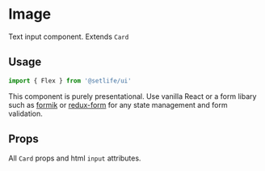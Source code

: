 # Image

Text input component. Extends `Card`

## Usage

```js
import { Flex } from '@setlife/ui'
```

<!-- STORY -->

This component is purely presentational. Use vanilla React or a form libary such as [formik](https://jaredpalmer.com/formik/) or [redux-form](https://redux-form.com) for any state management and form validation.

## Props

All `Card` props and html `input` attributes.